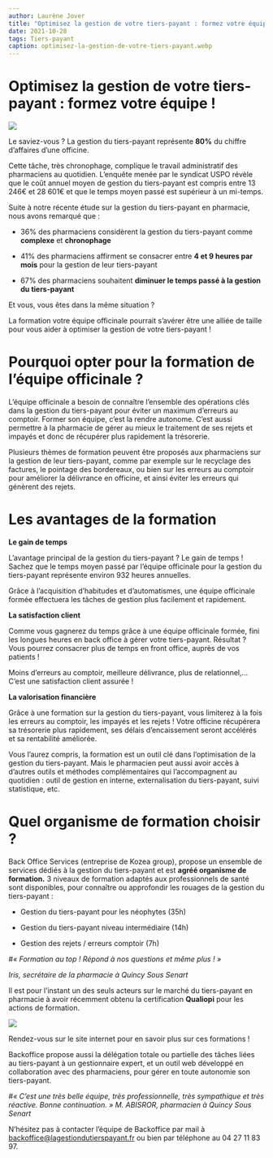 ```yaml
---
author: Laurène Jover
title: "Optimisez la gestion de votre tiers-payant : formez votre équipe !"
date: 2021-10-28
tags: Tiers-payant
caption: optimisez-la-gestion-de-votre-tiers-payant.webp
---
```

# Optimisez la gestion de votre tiers-payant : formez votre équipe !
 
![](/%ARTICLE_URL%/optimisez-la-gestion-de-votre-tiers-payant.webp)

Le saviez-vous ? La gestion du tiers-payant représente **80%** du chiffre d’affaires d’une officine.

Cette tâche, très chronophage, complique le travail administratif des pharmaciens au quotidien. L’enquête menée par le syndicat USPO révèle que le coût annuel moyen de gestion du tiers-payant est compris entre 13 246€ et 28 601€ et que le temps moyen passé est supérieur à un mi-temps.

Suite à notre récente étude sur la gestion du tiers-payant en pharmacie, nous avons remarqué que :  

* 36% des pharmaciens considèrent la gestion du tiers-payant comme **complexe** et **chronophage**

* 41% des pharmaciens affirment se consacrer entre **4 et 9 heures par mois** pour la gestion de leur tiers-payant

* 67% des pharmaciens souhaitent **diminuer le temps passé à la gestion du tiers-payant**

Et vous, vous êtes dans la même situation ?

La formation votre équipe officinale pourrait s’avérer être une alliée de taille pour vous aider à optimiser la gestion de votre tiers-payant ! 

# Pourquoi opter pour la formation de l’équipe officinale ?

L’équipe officinale a besoin de connaître l’ensemble des opérations clés dans la gestion du tiers-payant pour éviter un maximum d’erreurs au comptoir. Former son équipe, c’est la rendre autonome. C’est aussi permettre à la pharmacie de gérer au mieux le traitement de ses rejets et impayés et donc de récupérer plus rapidement la trésorerie.

Plusieurs thèmes de formation peuvent être proposés aux pharmaciens sur la gestion de leur tiers-payant, comme par exemple sur le recyclage des factures, le pointage des bordereaux, ou bien sur les erreurs au comptoir pour améliorer la délivrance en officine, et ainsi éviter les erreurs qui
génèrent des rejets.

# Les avantages de la formation

**Le gain de temps**

L’avantage principal de la gestion du tiers-payant ? Le gain de temps ! Sachez que le temps moyen passé par l’équipe officinale pour la gestion du tiers-payant représente environ 932 heures annuelles.

Grâce à l’acquisition d’habitudes et d’automatismes, une équipe officinale formée effectuera les tâches de gestion plus facilement et rapidement.

**La satisfaction client**

Comme vous gagnerez du temps grâce à une équipe officinale formée, fini les longues heures en back office à gérer votre tiers-payant. Résultat ? Vous pourrez consacrer plus de temps en front office, auprès de vos patients !

Moins d’erreurs au comptoir, meilleure délivrance, plus de relationnel,… C’est une satisfaction client assurée !

**La valorisation financière**

Grâce à une formation sur la gestion du tiers-payant, vous limiterez à la fois les erreurs au comptoir, les impayés et les rejets ! Votre officine récupérera sa trésorerie plus rapidement, ses délais d’encaissement seront accélérés et sa rentabilité améliorée.


Vous l’aurez compris, la formation est un outil clé dans l’optimisation de la gestion du tiers-payant. Mais le pharmacien peut aussi avoir accès à d’autres outils et méthodes complémentaires qui l’accompagnent au quotidien : outil de gestion en interne, externalisation du tiers-payant, suivi statistique, etc.

# Quel organisme de formation choisir ?

Back Office Services (entreprise de Kozea group), propose un ensemble de services dédiés à la gestion du tiers-payant et est **agréé organisme de formation.** 3 niveaux de formation adaptés aux professionnels de santé sont disponibles, pour connaître ou approfondir les rouages de la gestion du tiers-payant :

* Gestion du tiers-payant pour les néophytes (35h)

* Gestion du tiers-payant niveau intermédiaire (14h)

* Gestion des rejets / erreurs comptoir (7h)

#_« Formation au top ! Répond à nos questions et même plus ! »_

*Iris, secrétaire de la pharmacie à Quincy Sous Senart*

Il est pour l’instant un des seuls acteurs sur le marché du tiers-payant en pharmacie à avoir récemment obtenu la certification **Qualiopi** pour les actions de formation.

![](/%ARTICLE_URL%/logoqualiopi-150dpi-avecmarianne.png)

Rendez-vous sur le site internet pour en savoir plus sur ces formations !

Backoffice propose aussi la délégation totale ou partielle des tâches liées au tiers-payant à un gestionnaire expert, et un outil web développé en collaboration avec des pharmaciens, pour gérer en toute autonomie son tiers-payant.

#_« C’est une très belle équipe, très professionnelle, très sympathique et très réactive. Bonne continuation. »_
*M. ABISROR, pharmacien à Quincy Sous Senart*

N’hésitez pas à contacter l’équipe de Backoffice par mail à backoffice@lagestiondutierspayant.fr ou bien par téléphone au 04 27 11 83 97. 
